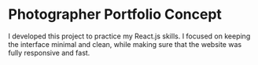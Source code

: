 # Photographer Portfolio Concept

I developed this project to practice my React.js skills.
I focused on keeping the interface minimal and clean, while making sure that the website was fully responsive and fast.

